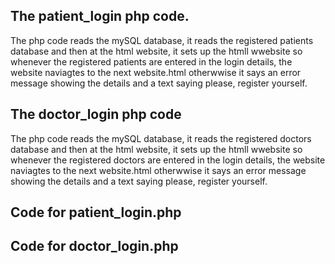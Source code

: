 ## The patient_login php code.
The php code reads the mySQL database, it reads the registered patients database and then at the html website, it sets up the htmll wwebsite so whenever the registered patients are entered in the login details, 
the website naviagtes to the next website.html otherwwise it says an error message showing the details and a text saying please, register yourself. 
## The doctor_login php code 
The php code reads the mySQL database, it reads the registered doctors database and then at the html website, it sets up the htmll wwebsite so whenever the registered doctors are entered in the login details, 
the website naviagtes to the next website.html otherwwise it says an error message showing the details and a text saying please, register yourself. 


## Code for patient_login.php
## Code for doctor_login.php
